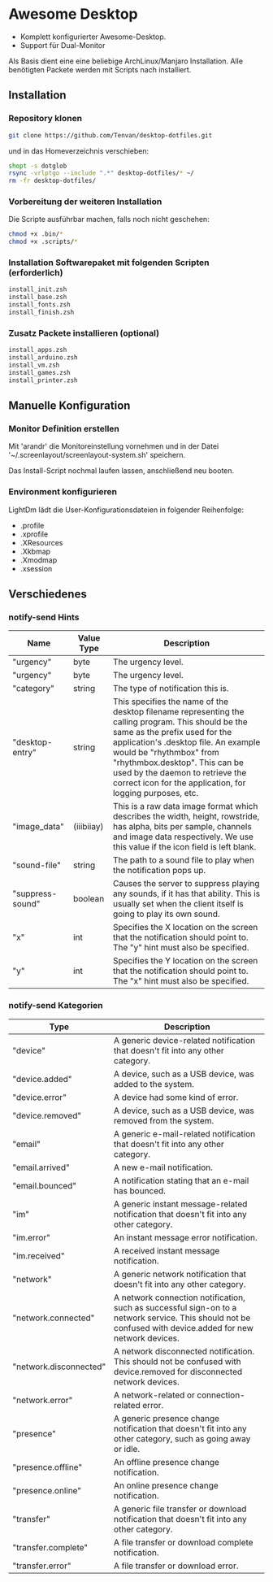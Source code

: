 # Awesome Desktop

- Komplett konfigurierter Awesome-Desktop.
- Support für Dual-Monitor

Als Basis dient eine eine beliebige ArchLinux/Manjaro Installation.
Alle benötigten Packete werden mit Scripts nach installiert.

## Installation

### Repository klonen

```bash
git clone https://github.com/Tenvan/desktop-dotfiles.git
```

und in das Homeverzeichnis verschieben:

```bash
shopt -s dotglob
rsync -vrlptgo --include ".*" desktop-dotfiles/* ~/
rm -fr desktop-dotfiles/
```

### Vorbereitung der weiteren Installation

Die Scripte ausführbar machen, falls noch nicht geschehen:

```bash
chmod +x .bin/*
chmod +x .scripts/*
```

### Installation Softwarepaket mit folgenden Scripten (erforderlich)

```bash
install_init.zsh
install_base.zsh
install_fonts.zsh
install_finish.zsh
```
### Zusatz Packete installieren (optional)

```bash
install_apps.zsh
install_arduino.zsh
install_vm.zsh
install_games.zsh
install_printer.zsh
```

## Manuelle Konfiguration

### Monitor Definition erstellen
Mit 'arandr' die Monitoreinstellung vornehmen und in der Datei '~/.screenlayout/screenlayout-system.sh' speichern.

Das Install-Script nochmal laufen lassen, anschließend neu booten.

### Environment konfigurieren

LightDm lädt die User-Konfigurationsdateien in folgender Reihenfolge:

- .profile
- .xprofile
- .XResources
- .Xkbmap
- .Xmodmap
- .xsession

## Verschiedenes

### notify-send Hints

| Name             | Value Type | Description                                                                                                                                                                                                                                                                                                                             |
|------------------|------------|-----------------------------------------------------------------------------------------------------------------------------------------------------------------------------------------------------------------------------------------------------------------------------------------------------------------------------------------|
| "urgency"        | byte       | The urgency level.                                                                                                                                                                                                                                                                                                                      |
| "urgency"        | byte       | The urgency level.                                                                                                                                                                                                                                                                                                                      |
| "category"       | string     | The type of notification this is.                                                                                                                                                                                                                                                                                                       |
| "desktop-entry"  | string     | This specifies the name of the desktop filename representing the calling program. This should be the same as the prefix used for the application's .desktop file. An example would be "rhythmbox" from "rhythmbox.desktop". This can be used by the daemon to retrieve the correct icon for the application, for logging purposes, etc. |
| "image_data"     | (iiibiiay) | This is a raw data image format which describes the width, height, rowstride, has alpha, bits per sample, channels and image data respectively. We use this value if the icon field is left blank.                                                                                                                                      |
| "sound-file"     | string     | The path to a sound file to play  when the notification pops up.                                                                                                                                                                                                                                                                        |
| "suppress-sound" | boolean    | Causes the server to suppress playing any sounds, if it has that ability. This is usually set when the client itself is going to play its own sound.                                                                                                                                                                                    |
| "x"              | int        | Specifies the X location on the screen that the notification should point to. The "y" hint must also be specified.                                                                                                                                                                                                                      |
| "y"              | int        | Specifies the Y location on the screen that the notification should point to. The "x" hint must also be specified.                                                                                                                                                                                                                      |

### notify-send Kategorien

| Type                   | Description                                                                                                                                                   |
|------------------------|---------------------------------------------------------------------------------------------------------------------------------------------------------------|
| "device"               | A generic device-related notification that  doesn't fit into any other category.                                                                              |
| "device.added"         | A device, such as a USB device, was added to the system.                                                                                                      |
| "device.error"         | A device had some kind of error.                                                                                                                              |
| "device.removed"       | A device, such as a USB device, was removed  from the system.                                                                                                 |
| "email"                | A generic e-mail-related notification that  doesn't fit into any other category.                                                                              |
| "email.arrived"        | A new e-mail notification.                                                                                                                                    |
| "email.bounced"        | A notification stating that an e-mail has  bounced.                                                                                                           |
| "im"                   | A generic instant message-related  notification that doesn't fit into any other  category.                                                                    |
| "im.error"             | An instant message error notification.                                                                                                                        |
| "im.received"          | A received instant message notification.                                                                                                                      |
| "network"              | A generic network notification that doesn't  fit into any other category.                                                                                     |
| "network.connected"    | A network connection notification, such as  successful sign-on to a network service. This  should not be confused with device.added for  new network devices. |
| "network.disconnected" | A network disconnected notification. This should not be confused with device.removed  for disconnected network devices.                                       |
| "network.error"        | A network-related or connection-related  error.                                                                                                               |
| "presence"             | A generic presence change notification that doesn't fit into any other category, such as going away or idle.                                                  |
| "presence.offline"     | An offline presence change notification.                                                                                                                      |
| "presence.online"      | An online presence change notification.                                                                                                                       |
| "transfer"             | A generic file transfer or download notification that doesn't fit into any other category.                                                                    |
| "transfer.complete"    | A file transfer or download complete  notification.                                                                                                           |
| "transfer.error"       | A file transfer or download error.                                                                                                                            |
